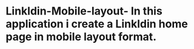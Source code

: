 # Linkldin-Mobile-layout- In this application i create a Linkldin home page in mobile layout format.
